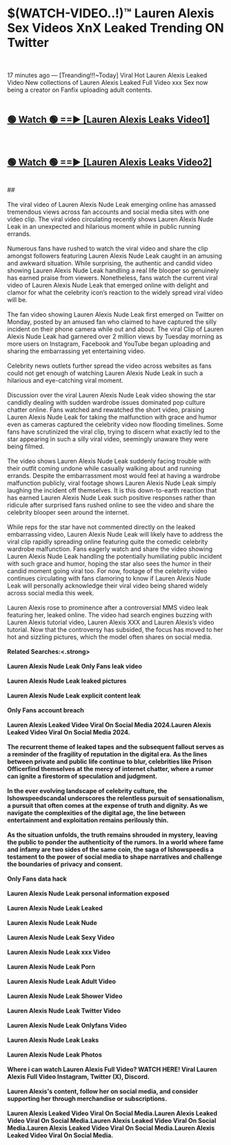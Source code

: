 # $(WATCH-VIDEO..!)™ Lauren Alexis Sex Videos XnX Leaked Trending ON Twitter<br>
<br>

17 minutes ago — [Treanding!!!~Today] Viral Hot Lauren Alexis Leaked Video New collections of Lauren Alexis Leaked Full Video xxx Sex now being a creator on Fanfix uploading adult contents.
<br>
 <br>

##  <a href="https://best2vid.blogspot.com?title=Lauren_Alexis">🟢 Watch 🟢 ==► [Lauren Alexis Leaks Video1]</a><br>
  <br>

##  <a href="https://best2vid.blogspot.com?title=Lauren_Alexis">🟢 Watch 🟢 ==► [Lauren Alexis Leaks Video2]</a><br>
  <br>
  ##
  <br>
  <br>
The viral video of Lauren Alexis Nude Leak emerging online has amassed tremendous views across fan accounts and social media sites with one video clip. The viral video circulating recently shows Lauren Alexis Nude Leak in an unexpected and hilarious moment while in public running errands.
<br><br>
Numerous fans have rushed to watch the viral video and share the clip amongst followers featuring Lauren Alexis Nude Leak caught in an amusing and awkward situation. While surprising, the authentic and candid video showing Lauren Alexis Nude Leak handling a real life blooper so genuinely has earned praise from viewers. Nonetheless, fans watch the current viral video of Lauren Alexis Nude Leak that emerged online with delight and clamor for what the celebrity icon’s reaction to the widely spread viral video will be.
<br><br>
The fan video showing Lauren Alexis Nude Leak first emerged on Twitter on Monday, posted by an amused fan who claimed to have captured the silly incident on their phone camera while out and about. The viral Clip of Lauren Alexis Nude Leak had garnered over 2 million views by Tuesday morning as more users on Instagram, Facebook and YouTube began uploading and sharing the embarrassing yet entertaining video.
<br><br>
Celebrity news outlets further spread the video across websites as fans could not get enough of watching Lauren Alexis Nude Leak in such a hilarious and eye-catching viral moment.
<br><br>
Discussion over the viral Lauren Alexis Nude Leak video showing the star candidly dealing with sudden wardrobe issues dominated pop culture chatter online. Fans watched and rewatched the short video, praising Lauren Alexis Nude Leak for taking the malfunction with grace and humor even as cameras captured the celebrity video now flooding timelines. Some fans have scrutinized the viral clip, trying to discern what exactly led to the star appearing in such a silly viral video, seemingly unaware they were being filmed.
<br><br>
The video shows Lauren Alexis Nude Leak suddenly facing trouble with their outfit coming undone while casually walking about and running errands. Despite the embarrassment most would feel at having a wardrobe malfunction publicly, viral footage shows Lauren Alexis Nude Leak simply laughing the incident off themselves. It is this down-to-earth reaction that has earned Lauren Alexis Nude Leak such positive responses rather than ridicule after surprised fans rushed online to see the video and share the celebrity blooper seen around the internet.
<br><br>
While reps for the star have not commented directly on the leaked embarrassing video, Lauren Alexis Nude Leak will likely have to address the viral clip rapidly spreading online featuring quite the comedic celebrity wardrobe malfunction. Fans eagerly watch and share the video showing Lauren Alexis Nude Leak handling the potentially humiliating public incident with such grace and humor, hoping the star also sees the humor in their candid moment going viral too. For now, footage of the celebrity video continues circulating with fans clamoring to know if Lauren Alexis Nude Leak will personally acknowledge their viral video being shared widely across social media this week.
<br><br>
Lauren Alexis rose to prominence after a controversial MMS video leak featuring her, leaked online. The video had search engines buzzing with Lauren Alexis tutorial video, Lauren Alexis XXX and Lauren Alexis’s video tutorial. Now that the controversy has subsided, the focus has moved to her hot and sizzling pictures, which the model often shares on social media.
<br><br>
<strong>Related Searches:<.strong>
<br><br>
Lauren Alexis Nude Leak Only Fans leak video
<br><br>
Lauren Alexis Nude Leak leaked pictures
<br><br>
Lauren Alexis Nude Leak explicit content leak
<br><br>
Only Fans account breach
<br><br>
Lauren Alexis Leaked Video Viral On Social Media 2024.Lauren Alexis Leaked Video Viral On Social Media 2024.
<br><br>
The recurrent theme of leaked tapes and the subsequent fallout serves as a reminder of the fragility of reputation in the digital era. As the lines between private and public life continue to blur, celebrities like Prison Officerfind themselves at the mercy of internet chatter, where a rumor can ignite a firestorm of speculation and judgment.
<br><br>
In the ever evolving landscape of celebrity culture, the Ishowspeedscandal underscores the relentless pursuit of sensationalism, a pursuit that often comes at the expense of truth and dignity. As we navigate the complexities of the digital age, the line between entertainment and exploitation remains perilously thin.
<br><br>
As the situation unfolds, the truth remains shrouded in mystery, leaving the public to ponder the authenticity of the rumors. In a world where fame and infamy are two sides of the same coin, the saga of Ishowspeedis a testament to the power of social media to shape narratives and challenge the boundaries of privacy and consent.
<br><br>
Only Fans data hack
<br><br>
Lauren Alexis Nude Leak personal information exposed
<br><br>
Lauren Alexis Nude Leak Leaked
<br><br>
Lauren Alexis Nude Leak Nude
<br><br>
Lauren Alexis Nude Leak Sexy Video
<br><br>
Lauren Alexis Nude Leak xxx Video
<br><br>
Lauren Alexis Nude Leak Porn
<br><br>
Lauren Alexis Nude Leak Adult Video
<br><br>
Lauren Alexis Nude Leak Shower Video
<br><br>
Lauren Alexis Nude Leak Twitter Video
<br><br>
Lauren Alexis Nude Leak Onlyfans Video
<br><br>
Lauren Alexis Nude Leak Leaks
<br><br>
Lauren Alexis Nude Leak Photos
<br><br>
Where i can watch Lauren Alexis Full Video? WATCH HERE! Viral Lauren Alexis Full Video Instagram, Twitter (X), Discord.
<br><br>
Lauren Alexis's content, follow her on social media, and consider supporting her through merchandise or subscriptions.
<br><br>
Lauren Alexis Leaked Video Viral On Social Media.Lauren Alexis Leaked Video Viral On Social Media.Lauren Alexis Leaked Video Viral On Social Media.Lauren Alexis Leaked Video Viral On Social Media.Lauren Alexis Leaked Video Viral On Social Media.